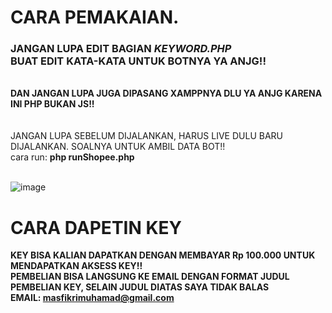# CARA PEMAKAIAN.
<h3>JANGAN LUPA EDIT BAGIAN <i>KEYWORD.PHP</i><br>BUAT EDIT KATA-KATA UNTUK BOTNYA YA ANJG!!</H3><br>
<b>DAN JANGAN LUPA JUGA DIPASANG XAMPPNYA DLU YA ANJG KARENA INI PHP BUKAN JS!!</b><br>
<br><br>
JANGAN LUPA SEBELUM DIJALANKAN, HARUS LIVE DULU BARU DIJALANKAN. SOALNYA UNTUK AMBIL DATA BOT!!<br>
cara run: <b>php runShopee.php</b><br><br>

![image](https://github.com/fikrimuhamad/auto-komen-shopee/assets/25825165/d8dc6345-41ec-4942-8cc7-6327221f85c6)


#
# CARA DAPETIN KEY
<b>KEY BISA KALIAN DAPATKAN DENGAN MEMBAYAR Rp 100.000 UNTUK MENDAPATKAN AKSESS KEY!!<br>PEMBELIAN BISA LANGSUNG KE EMAIL DENGAN FORMAT JUDUL PEMBELIAN KEY, SELAIN JUDUL DIATAS SAYA TIDAK BALAS<br>EMAIL: masfikrimuhamad@gmail.com</b>
